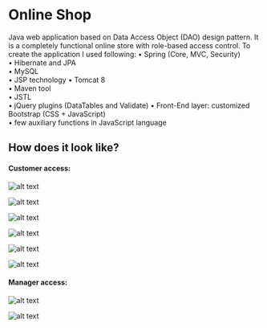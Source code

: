 # Online Shop
Java web application based on Data Access Object (DAO) design pattern. It is a completely functional online store with role-based access control. To create the application I used following:
•	Spring (Core, MVC, Security)	
•	Hibernate and JPA	
•	MySQL	
•	JSP technology
•	Tomcat 8	
•	Maven tool	
•	JSTL	
•	jQuery plugins (DataTables and Validate)
•	Front-End layer: customized Bootstrap (CSS + JavaScript)	
•	few auxiliary functions in JavaScript language		 

## How does it look like?
#### Customer access:
![alt text](https://i.imgur.com/bc9i5NT.png)

![alt text](https://i.imgur.com/ntbI13Q.png)

![alt text](https://i.imgur.com/QtjJzN3.png)

![alt text](https://i.imgur.com/pJdsN2Q.png)

![alt text](https://i.imgur.com/VOP9VAU.png)

![alt text](https://i.imgur.com/14zTEAt.png)

#### Manager access:
![alt text](https://i.imgur.com/ZTzynOg.png)

![alt text](https://i.imgur.com/Rt5vQqo.png)
